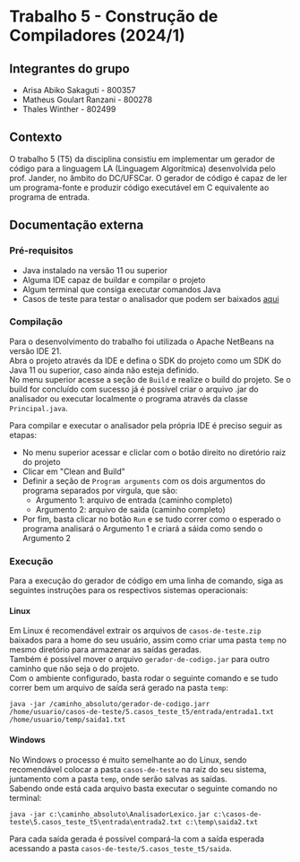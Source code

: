 # Trabalho 5 - Construção de Compiladores (2024/1)

## Integrantes do grupo
- Arisa Abiko Sakaguti - 800357
- Matheus Goulart Ranzani - 800278
- Thales Winther - 802499

## Contexto
O trabalho 5 (T5) da disciplina consistiu em implementar um gerador de código para a linguagem LA (Linguagem Algorítmica) 
desenvolvida pelo prof. Jander, no âmbito do DC/UFSCar. O gerador de código é capaz de ler um programa-fonte e produzir código executável em C equivalente ao programa de entrada.

## Documentação externa

### Pré-requisitos
- Java instalado na versão 11 ou superior
- Alguma IDE capaz de buildar e compilar o projeto
- Algum terminal que consiga executar comandos Java
- Casos de teste para testar o analisador que podem ser baixados [aqui](https://drive.google.com/file/d/1FD9GZm_ECGLcVNLcqIP7fkF2T9coe8hs/view)

### Compilação
Para o desenvolvimento do trabalho foi utilizada o Apache NetBeans na versão IDE 21.\
Abra o projeto através da IDE e defina o SDK do projeto como um SDK do Java 11 ou superior, caso ainda não esteja definido.\
No menu superior acesse a seção de `Build` e realize o build do projeto.
Se o build for concluído com sucesso já é possível criar o arquivo .jar do analisador ou executar localmente o programa através da classe `Principal.java`.

Para compilar e executar o analisador pela própria IDE é preciso seguir as etapas:
- No menu superior acessar e cliclar com o botão direito no diretório raiz do projeto
- Clicar em "Clean and Build"
- Definir a seção de `Program arguments` com os dois argumentos do programa separados por vírgula, que são:
  - Argumento 1: arquivo de entrada (caminho completo)
  - Argumento 2: arquivo de saída (caminho completo)
- Por fim, basta clicar no botão `Run` e se tudo correr como o esperado o programa analisará o Argumento 1 e criará a sáida como sendo o Argumento 2

### Execução
Para a execução do gerador de código em uma linha de comando, siga as seguintes instruções para os respectivos sistemas operacionais:

#### Linux
Em Linux é recomendável extrair os arquivos de `casos-de-teste.zip` baixados para a home do seu usuário, assim como criar uma pasta `temp` no mesmo diretório para armazenar as saídas geradas.\
Também é possível mover o arquivo `gerador-de-codigo.jar` para outro caminho que não seja o do projeto.\
Com o ambiente configurado, basta rodar o seguinte comando e se tudo correr bem um arquivo de saída será gerado na pasta `temp`:

```
java -jar /caminho_absoluto/gerador-de-codigo.jarr /home/usuario/casos-de-teste/5.casos_teste_t5/entrada/entrada1.txt /home/usuario/temp/saida1.txt
```

#### Windows
No Windows o processo é muito semelhante ao do Linux, sendo recomendável colocar a pasta `casos-de-teste` na raíz do seu sistema, juntamento com a pasta `temp`, onde serão salvas as saídas.\
Sabendo onde está cada arquivo basta executar o seguinte comando no terminal:

```
java -jar c:\caminho_absoluto\AnalisadorLexico.jar c:\casos-de-teste\5.casos_teste_t5\entrada\entrada2.txt c:\temp\saida2.txt
```

Para cada saída gerada é possível compará-la com a saída esperada acessando a pasta `casos-de-teste/5.casos_teste_t5/saida`.
